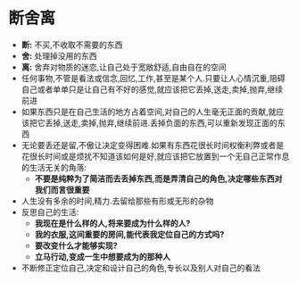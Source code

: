 # 断舍离
- **断:** 不买,不收取不需要的东西
- **舍:** 处理掉没用的东西
- **离:** 舍弃对物质的迷恋,让自己处于宽敞舒适,自由自在的空间
- 任何事物,不管是看法或信念,回忆,工作,甚至是某个人.只要让人心情沉重,阻碍自己或者单单只是让自己有不好的感觉,就应该把它丢掉,送走,卖掉,抛弃,继续前进
- 如果东西只是在自己生活的地方占着空间,对自己的人生毫无正面的贡献,就应该把它丢掉,送走,卖掉,抛弃,继续前进.丢掉负面的东西,可以重新发现正面的东西
- 无论要丢还是留,不傲让决定变得困难.如果有东西花很长时间权衡利弊或者是花很长时间或是烦扰不知道该如何是好,就应该把它放置到一个无自己正常作息的生活无关的角落:
  - **不要是纯粹为了简洁而去丢掉东西,而是弄清自己的角色,决定哪些东西对我们而言很重要**
- 人生没有多余的时间,精力.去留给那些有形或无形的杂物
- 反思自己的生活:
  - **我现在是什么样的人,将来要成为什么样的人?**
  - **我的衣服,这间重要的房间,能代表我定位自己的方式吗?**
  - **要改变什么才能够实现?**
  - **立马行动,变成一生中想要成为的那种人**
- 不断修正定位自己,决定和设计自己的角色,专长以及别人对自己的看法
